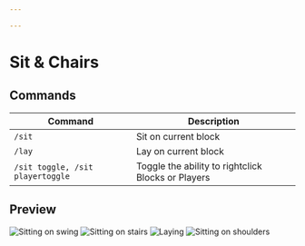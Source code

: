 ```yaml
---

---
```


# Sit & Chairs



## Commands

| Command                          | Description                                        |
| -------------------------------- | -------------------------------------------------- |
| `/sit`                           | Sit on current block                               |
| `/lay`                           | Lay on current block                               |
| `/sit toggle, /sit playertoggle` | Toggle the ability to rightclick Blocks or Players |

## Preview

![Sitting on swing](https://proxy.spigotmc.org/d13cca0e174649f619556154e3293cb563848085?url=https%3A%2F%2Fi.imgur.com%2FSWohPru.png)
![Sitting on stairs](https://proxy.spigotmc.org/673d00852dd28f20aee4d49175658424c20a873d?url=https%3A%2F%2Fi.imgur.com%2FRM9ZGHF.png)
![Laying](https://proxy.spigotmc.org/51a3cc2fc9f7ff9ad311d35da50616aaae262a84?url=https%3A%2F%2Fi.imgur.com%2FjjYPEra.png)
![Sitting on shoulders](https://proxy.spigotmc.org/bb7556c3a72e34e897dddfe818beb426c7c46706?url=https%3A%2F%2Fi.imgur.com%2FqhJNYoE.png)